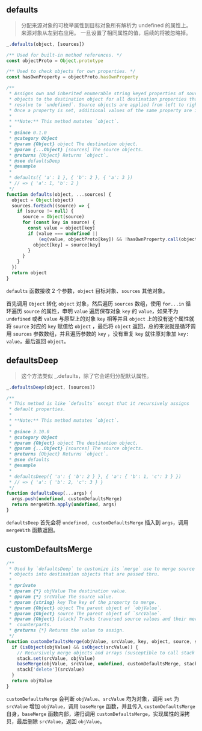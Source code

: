 ## defaults

> 分配来源对象的可枚举属性到目标对象所有解析为 undefined 的属性上。 来源对象从左到右应用。 一旦设置了相同属性的值，后续的将被忽略掉。 

```js
_.defaults(object, [sources])
```

```js
/** Used for built-in method references. */
const objectProto = Object.prototype

/** Used to check objects for own properties. */
const hasOwnProperty = objectProto.hasOwnProperty

/**
 * Assigns own and inherited enumerable string keyed properties of source
 * objects to the destination object for all destination properties that
 * resolve to `undefined`. Source objects are applied from left to right.
 * Once a property is set, additional values of the same property are ignored.
 *
 * **Note:** This method mutates `object`.
 *
 * @since 0.1.0
 * @category Object
 * @param {Object} object The destination object.
 * @param {...Object} [sources] The source objects.
 * @returns {Object} Returns `object`.
 * @see defaultsDeep
 * @example
 *
 * defaults({ 'a': 1 }, { 'b': 2 }, { 'a': 3 })
 * // => { 'a': 1, 'b': 2 }
 */
function defaults(object, ...sources) {
  object = Object(object)
  sources.forEach((source) => {
    if (source != null) {
      source = Object(source)
      for (const key in source) {
        const value = object[key]
        if (value === undefined ||
            (eq(value, objectProto[key]) && !hasOwnProperty.call(object, key))) {
          object[key] = source[key]
        }
      }
    }
  })
  return object
}
```

`defaults` 函数接收 2 个参数，`object` 目标对象、`sources` 其他对象。

首先调用 `Object` 转化 `object` 对象，然后遍历 `sources` 数组，使用 `for...in` 循环遍历 `source` 的属性，申明 `value` 遍历保存对象 `key` 的 `value`，如果不为 `undefined` 或者 `value` 与原型上的对象 `key` 相等并且 `object` 上的没有这个属性就将 `source` 对应的 `key` 赋值给 `object` ，最后将 `object` 返回，总的来说就是循环调用 `sources` 参数数组，并且遍历参数的 `key` ，没有重复 `key` 就往原对象加 `key: value`，最后返回 `object`。


## defaultsDeep

> 这个方法类似 _.defaults，除了它会递归分配默认属性。 

```js
_.defaultsDeep(object, [sources])
```

```js
/**
 * This method is like `defaults` except that it recursively assigns
 * default properties.
 *
 * **Note:** This method mutates `object`.
 *
 * @since 3.10.0
 * @category Object
 * @param {Object} object The destination object.
 * @param {...Object} [sources] The source objects.
 * @returns {Object} Returns `object`.
 * @see defaults
 * @example
 *
 * defaultsDeep({ 'a': { 'b': 2 } }, { 'a': { 'b': 1, 'c': 3 } })
 * // => { 'a': { 'b': 2, 'c': 3 } }
 */
function defaultsDeep(...args) {
  args.push(undefined, customDefaultsMerge)
  return mergeWith.apply(undefined, args)
}
```

`defaultsDeep` 首先会将 `undefined, customDefaultsMerge` 插入到 `args`，调用 `mergeWith` 函数返回。

## customDefaultsMerge

```js
/**
 * Used by `defaultsDeep` to customize its `merge` use to merge source
 * objects into destination objects that are passed thru.
 *
 * @private
 * @param {*} objValue The destination value.
 * @param {*} srcValue The source value.
 * @param {string} key The key of the property to merge.
 * @param {Object} object The parent object of `objValue`.
 * @param {Object} source The parent object of `srcValue`.
 * @param {Object} [stack] Tracks traversed source values and their merged
 *  counterparts.
 * @returns {*} Returns the value to assign.
 */
function customDefaultsMerge(objValue, srcValue, key, object, source, stack) {
  if (isObject(objValue) && isObject(srcValue)) {
    // Recursively merge objects and arrays (susceptible to call stack limits).
    stack.set(srcValue, objValue)
    baseMerge(objValue, srcValue, undefined, customDefaultsMerge, stack)
    stack['delete'](srcValue)
  }
  return objValue
}
```

`customDefaultsMerge` 会判断 `objValue`、`srcValue` 均为对象，调用 `set` 为 `srcValue` 增加 `objValue`，调用 `baseMerge` 函数，并且传入 `customDefaultsMerge` 自身，`baseMerge` 函数内部，递归调用 `customDefaultsMerge`，实现属性的深拷贝，最后删除 `srcValue`，返回 `objValue`。
